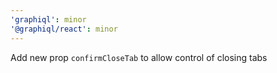 ```yaml
---
'graphiql': minor
'@graphiql/react': minor
---
```


Add new prop `confirmCloseTab` to allow control of closing tabs
